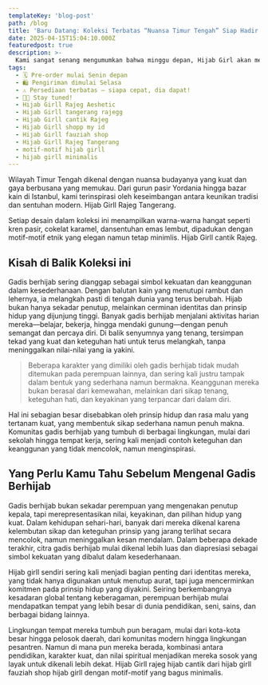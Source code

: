 ```yaml
---
templateKey: 'blog-post'
path: /blog
title: 'Baru Datang: Koleksi Terbatas “Nuansa Timur Tengah” Siap Hadir Minggu Depan'
date: 2025-04-15T15:04:10.000Z
featuredpost: true
description: >-
  Kami sangat senang mengumumkan bahwa minggu depan, Hijab Girl akan merilis koleksi hijab edisi terbatas bertema “Nuansa Timur Tengah” — terinspirasi dari kehangatan budaya, pesona warna alami, dan kemewahan tekstur khas kawasan tersebut. Koleksi ini akan tersedia dalam jumlah sangat terbatas, dengan pilihan bahan satin silk premium dan voile ringan yang cocok untuk segala suasana—mulai dari kegiatan harian hingga momen istimewa.
tags:
  - 🗓 Pre-order mulai Senin depan
  - 🛍 Pengiriman dimulai Selasa 
  - ⚠️ Persediaan terbatas – siapa cepat, dia dapat!
  - 🙌🏻 Stay tuned!
  - Hijab Girll Rajeg Aeshetic
  - Hijab Girll tangerang rajegg
  - Hijab Girll cantik Rajeg
  - Hijab Girll shopp my id
  - Hijab Girll fauziah shop
  - Hijab Girll Rajeg Tangerang
  - motif-motif hijab girll 
  - hijab girll minimalis
---
```


Wilayah Timur Tengah dikenal dengan nuansa budayanya yang kuat dan gaya berbusana yang memukau. Dari gurun pasir Yordania hingga bazar kain di Istanbul, kami terinspirasi oleh keseimbangan antara keunikan tradisi dan sentuhan modern. Hijab Girll Rajeg Tangerang.

Setiap desain dalam koleksi ini menampilkan warna-warna hangat seperti kren pasir, cokelat karamel, dansentuhan emas lembut, dipadukan dengan motif-motif etnik yang 
elegan namun tetap minimlis. Hijab Girll cantik Rajeg.

## Kisah di Balik Koleksi ini

Gadis berhijab sering dianggap sebagai simbol kekuatan dan keanggunan dalam kesederhanaan. Dengan balutan kain yang menutupi rambut dan lehernya, ia melangkah pasti di tengah dunia yang terus berubah. Hijab bukan hanya sekadar penutup, melainkan cerminan identitas dan prinsip hidup yang dijunjung tinggi. Banyak gadis berhijab menjalani aktivitas harian mereka—belajar, bekerja, hingga mendaki gunung—dengan penuh semangat dan percaya diri. Di balik senyumnya yang tenang, tersimpan tekad yang kuat dan keteguhan hati untuk terus melangkah, tanpa meninggalkan nilai-nilai yang ia yakini.

>Beberapa karakter yang dimiliki oleh gadis berhijab tidak mudah ditemukan pada perempuan lainnya, dan sering kali justru tampak dalam bentuk yang sederhana namun bermakna. Keanggunan mereka bukan berasal dari kemewahan, melainkan dari sikap tenang, keteguhan hati, dan keyakinan yang terpancar dari dalam diri.

Hal ini sebagian besar disebabkan oleh prinsip hidup dan rasa malu yang tertanam kuat, yang membentuk sikap sederhana namun penuh makna. Komunitas gadis berhijab yang tumbuh di berbagai lingkungan, mulai dari sekolah hingga tempat kerja, sering kali menjadi contoh keteguhan dan keanggunan yang tidak mencolok, namun menginspirasi.

## Yang Perlu Kamu Tahu Sebelum Mengenal Gadis Berhijab

Gadis berhijab bukan sekadar perempuan yang mengenakan penutup kepala, tapi merepresentasikan nilai, keyakinan, dan pilihan hidup yang kuat. Dalam kehidupan sehari-hari, banyak dari mereka dikenal karena kelembutan sikap dan keteguhan prinsip yang jarang terlihat secara mencolok, namun meninggalkan kesan mendalam. Dalam beberapa dekade terakhir, citra gadis berhijab mulai dikenal lebih luas dan diapresiasi sebagai simbol kekuatan yang dibalut dalam kesederhanaan.

Hijab girll sendiri sering kali menjadi bagian penting dari identitas mereka, yang tidak hanya digunakan untuk menutup aurat, tapi juga mencerminkan komitmen pada prinsip hidup yang diyakini. Seiring berkembangnya kesadaran global tentang keberagaman, perempuan berhijab mulai mendapatkan tempat yang lebih besar di dunia pendidikan, seni, sains, dan berbagai bidang lainnya.

Lingkungan tempat mereka tumbuh pun beragam, mulai dari kota-kota besar hingga pelosok daerah, dari komunitas modern hingga lingkungan pesantren. Namun di mana pun mereka berada, kombinasi antara pendidikan, karakter kuat, dan nilai spiritual menjadikan mereka sosok yang layak untuk dikenali lebih dekat.
Hijab Girll rajeg hijab cantik dari hijab girll fauziah shop hijab girll dengan motif-motif yang bagus minimalis.
